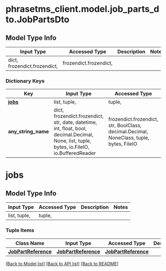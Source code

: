 # phrasetms_client.model.job_parts_dto.JobPartsDto

## Model Type Info

| Input Type                   | Accessed Type          | Description | Notes |
| ---------------------------- | ---------------------- | ----------- | ----- |
| dict, frozendict.frozendict, | frozendict.frozendict, |             |

### Dictionary Keys

| Key                 | Input Type                                                                                                                                  | Accessed Type                                                                           | Description                                                        | Notes      |
| ------------------- | ------------------------------------------------------------------------------------------------------------------------------------------- | --------------------------------------------------------------------------------------- | ------------------------------------------------------------------ | ---------- |
| **[jobs](#jobs)**   | list, tuple,                                                                                                                                | tuple,                                                                                  |                                                                    | [optional] |
| **any_string_name** | dict, frozendict.frozendict, str, date, datetime, int, float, bool, decimal.Decimal, None, list, tuple, bytes, io.FileIO, io.BufferedReader | frozendict.frozendict, str, BoolClass, decimal.Decimal, NoneClass, tuple, bytes, FileIO | any string name can be used but the value must be the correct type | [optional] |

# jobs

## Model Type Info

| Input Type   | Accessed Type | Description | Notes |
| ------------ | ------------- | ----------- | ----- |
| list, tuple, | tuple,        |             |

### Tuple Items

| Class Name                                  | Input Type                                  | Accessed Type                               | Description | Notes |
| ------------------------------------------- | ------------------------------------------- | ------------------------------------------- | ----------- | ----- |
| [**JobPartReference**](JobPartReference.md) | [**JobPartReference**](JobPartReference.md) | [**JobPartReference**](JobPartReference.md) |             |

[[Back to Model list]](../../README.md#documentation-for-models) [[Back to API list]](../../README.md#documentation-for-api-endpoints) [[Back to README]](../../README.md)
